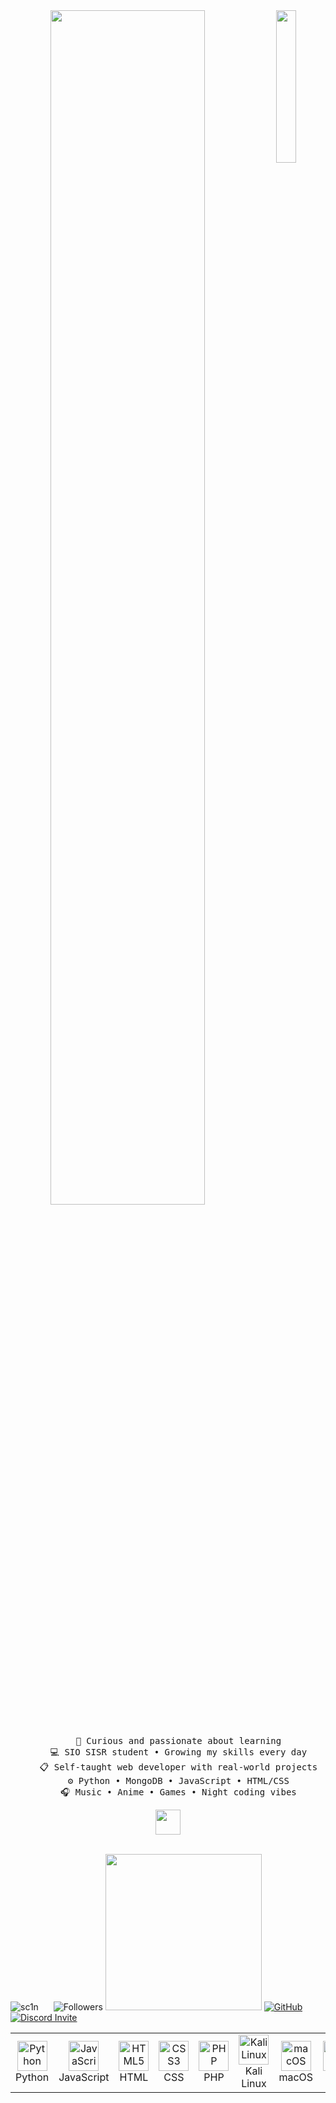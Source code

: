 <div align="center">
<img src="https://github.com/user-attachments/assets/e3e56acf-a6ab-4e43-a6bc-cd07b7e87bb4" width="25%" align="right" />
<img src="https://readme-typing-svg.demolab.com?font=Inconsolata&weight=500&size=50&duration=4000&pause=300&color=8AB6D6&center=true&vCenter=true&multiline=true&repeat=false&random=false&width=1300&height=140&lines=Hey+there!;I'm+a+Scanou+and+self-taught+web+developer" width="70%" />
<br><br>
<pre>
    📖 Curious and passionate about learning
    💻 SIO SISR student • Growing my skills every day
    📋 Self-taught web developer with real-world projects
    ⚙️ Python • MongoDB • JavaScript • HTML/CSS
    🎧 Music • Anime • Games • Night coding vibes
</pre>
<img src="https://i.gifer.com/2iFb.gif" height="40" />
<br><br>
<p align="left">
  <img src="https://komarev.com/ghpvc/?username=scanou&label=Profile%20views&color=770677&style=for-the-badge&logo=star" alt="sc1n" style="padding-right:20px;" />
<img src="https://img.shields.io/github/followers/scanou?style=for-the-badge" alt="Followers" />
    <img src="https://wakatime.com/badge/user/2586e266-f619-42d9-ac45-d55f0932d14d.svg" style="width:250px;"/>
<a href="https://github.com/scanou" target="_blank">
  <img src="https://img.shields.io/badge/GitHub-181717?style=for-the-badge&logo=github&logoColor=white" alt="GitHub" />
</a>
<a href="https://discord.gg/9uyqJtmrA4" target="_blank">
  <img src="https://img.shields.io/badge/Join%20Discord-5865F2?style=for-the-badge&logo=discord&logoColor=white" alt="Discord Invite" />
</a>
</p>
</div>
<table>
  <tr>
    <td align="center" width="96">
      <img src="https://cdn.simpleicons.org/python/3776AB" width="48" height="48" alt="Python" />
      <br>Python
    </td>
    <td align="center" width="96">
      <img src="https://cdn.simpleicons.org/javascript/F7DF1E" width="48" height="48" alt="JavaScript" />
      <br>JavaScript
    </td>
    <td align="center" width="96">
      <img src="https://cdn.simpleicons.org/html5/E34F26" width="48" height="48" alt="HTML5" />
      <br>HTML
    </td>
   <td align="center" width="96">
      <img src="https://upload.wikimedia.org/wikipedia/commons/6/62/CSS3_logo.svg" width="48" height="48" alt="CSS3" />
      <br>CSS
    </td>
    <td align="center" width="96">
      <img src="https://cdn.simpleicons.org/php/777BB4" width="48" height="48" alt="PHP" />
      <br>PHP
    </td>
    <td align="center" width="96">
      <img src="https://cdn.simpleicons.org/kalilinux/557C94" width="48" height="48" alt="Kali Linux" />
      <br>Kali Linux
    </td>
    <td align="center" width="96">
      <img src="https://cdn.simpleicons.org/apple/000000" width="48" height="48" alt="macOS" />
      <br>macOS
    </td>
    <td align="center" width="96">
      <img src="https://cdn.simpleicons.org/linux/000000" width="48" height="48" alt="Linux" />
      <br>Linux
    </td>
    <td align="center" width="96">
      <img src="https://cdn.simpleicons.org/mongodb/47A248" width="48" height="48" alt="MongoDB" />
      <br>MongoDB
    </td>
    <td align="center" width="96">
      <img src="https://cdn.simpleicons.org/mysql/4479A1" width="48" height="48" alt="MySQL" />
      <br>MySQL
    </td>
  </tr>
</table>






